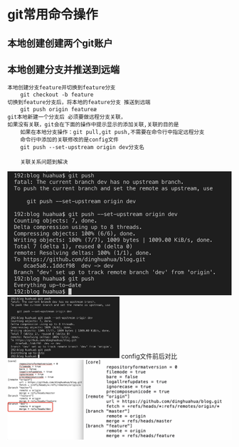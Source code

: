 # git常用命令操作

## 本地创建创建两个git账户

## 本地创建分支并推送到远端
    本地创建分支feature并切换到feature分支
        git checkout -b feature
    切换到feature分支后，将本地的feature分支 推送到远端
        git push origin featureæ
    git本地新建一个分支后 必须要做远程分支关联，
    如果没有关联，git会在下面的操作中提示显示的添加关联,关联的目的是
        如果在本地分支操作：git pull,git push,不需要在命令行中指定远程分支
        命令行中添加的关联修改的是config文件
        git push --set-upstream origin dev分支名

        关联关系问题到解决 
![关联关系](https://github.com/dinghuahua/blog/blob/master/images/git1.png "关联关系问题到解决")
<img src="https://github.com/dinghuahua/blog/blob/master/images/git1.png" width="50%">
        config文件前后对比 
![config文件](https://github.com/dinghuahua/blog/blob/master/images/git2.png)